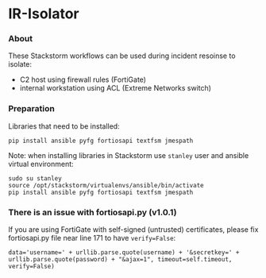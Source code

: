 # IR-Isolator

### About

These Stackstorm workflows can be used during incident resoinse to isolate:
- C2 host using firewall rules (FortiGate)
- internal workstation using ACL (Extreme Networks switch)

### Preparation
Libraries that need to be installed:

```
pip install ansible pyfg fortiosapi textfsm jmespath
```
Note: when installing libraries in Stackstorm use `stanley` user and ansible virtual environment:
```
sudo su stanley
source /opt/stackstorm/virtualenvs/ansible/bin/activate
pip install ansible pyfg fortiosapi textfsm jmespath
```
### There is an issue with fortiosapi.py (v1.0.1)
If you are using FortiGate with self-signed (untrusted) certificates, please fix fortiosapi.py file near line 171 to have `verify=False`:
```
data='username=' + urllib.parse.quote(username) + '&secretkey=' + urllib.parse.quote(password) + "&ajax=1", timeout=self.timeout, verify=False)
```

